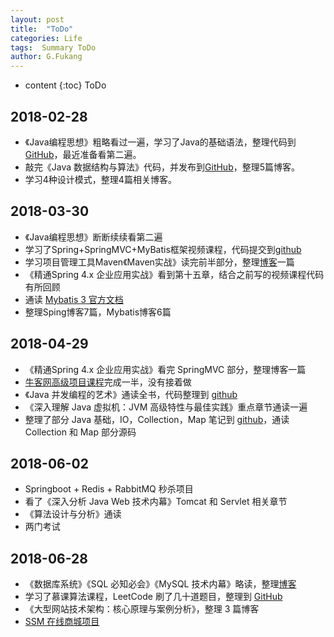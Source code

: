 ```yaml
---
layout: post
title:  "ToDo"
categories: Life
tags:  Summary ToDo
author: G.Fukang
---
```

* content
{:toc}
ToDo

## 2018-02-28

- 《Java编程思想》粗略看过一遍，学习了Java的基础语法，整理代码到[GitHub](https://github.com/gongfukangEE/thinkInJava)，最近准备看第二遍。
- 敲完《Java 数据结构与算法》代码，并发布到[GitHub](https://github.com/gongfukangEE/Data-Structures-Java)，整理5篇博客。
- 学习4种设计模式，整理4篇相关博客。


## 2018-03-30

- 《Java编程思想》断断续续看第二遍
- 学习了Spring+SpringMVC+MyBatis框架视频课程，代码提交到[github](https://github.com/gongfukangEE/Spring-Learn)
- 学习项目管理工具Maven《Maven实战》读完前半部分，整理[博客](https://gongfukangee.github.io/2018/03/07/Maven-1/)一篇
- 《精通Spring 4.x 企业应用实战》看到第十五章，结合之前写的视频课程代码有所回顾
- 通读 [Mybatis 3 官方文档](http://www.mybatis.org/mybatis-3/zh/index.html)
- 整理Sping博客7篇，Mybatis博客6篇

## 2018-04-29

- 《精通Spring 4.x 企业应用实战》看完 SpringMVC 部分，整理博客一篇
- [牛客网高级项目课程](https://www.nowcoder.com/courses/semester/senior)完成一半，没有接着做
- 《Java 并发编程的艺术》通读全书，代码整理到 [github](https://github.com/gongfukangEE/Concurrency-Programming)
- 《深入理解 Java 虚拟机：JVM 高级特性与最佳实践》重点章节通读一遍
- 整理了部分 Java 基础，IO，Collection，Map 笔记到 [github](https://github.com/gongfukangEE/Note)，通读 Collection 和 Map 部分源码

## 2018-06-02

- Springboot + Redis + RabbitMQ 秒杀项目
- 看了《深入分析 Java Web 技术内幕》Tomcat 和 Servlet 相关章节
- 《算法设计与分析》通读
- 两门考试

## 2018-06-28

- 《数据库系统》《SQL 必知必会》《MySQL 技术内幕》略读，整理[博客](https://gongfukangee.github.io/2018/06/26/MySQL/#%E5%8F%82%E8%80%83)
- 学习了慕课算法课程，LeetCode 刷了几十道题目，整理到 [GitHub](https://github.com/gongfukangEE/Algorithm)
- 《大型网站技术架构：核心原理与案例分析》，整理 3 篇博客
- [SSM 在线商城项目](https://github.com/gongfukangEE/MMALL)

